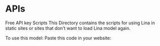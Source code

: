# APIs
Free API key Scripts
This Directory contains the scripts for using Lina in static sites or sites that don't want to load Lina model again.

To use this model:
  Paste this code in your website:
    <script src="https://api.mrlwitwma.in/lina"> </script>
